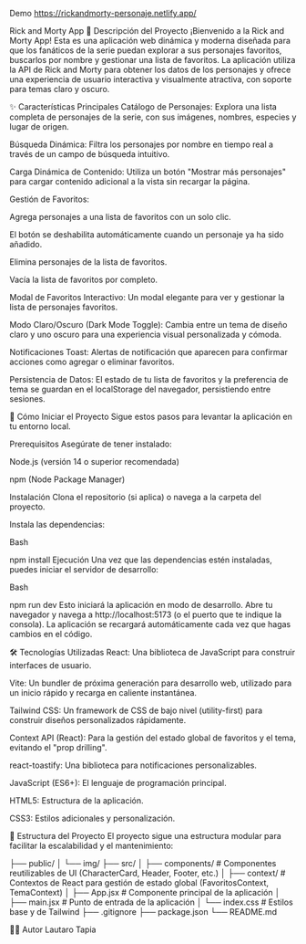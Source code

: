 Demo
https://rickandmorty-personaje.netlify.app/

Rick and Morty App
📝 Descripción del Proyecto
¡Bienvenido a la Rick and Morty App! Esta es una aplicación web dinámica y moderna diseñada para que los fanáticos de la serie puedan explorar a sus personajes favoritos, buscarlos por nombre y gestionar una lista de favoritos. La aplicación utiliza la API de Rick and Morty para obtener los datos de los personajes y ofrece una experiencia de usuario interactiva y visualmente atractiva, con soporte para temas claro y oscuro.

✨ Características Principales
Catálogo de Personajes: Explora una lista completa de personajes de la serie, con sus imágenes, nombres, especies y lugar de origen.

Búsqueda Dinámica: Filtra los personajes por nombre en tiempo real a través de un campo de búsqueda intuitivo.

Carga Dinámica de Contenido: Utiliza un botón "Mostrar más personajes" para cargar contenido adicional a la vista sin recargar la página.

Gestión de Favoritos:

Agrega personajes a una lista de favoritos con un solo clic.

El botón se deshabilita automáticamente cuando un personaje ya ha sido añadido.

Elimina personajes de la lista de favoritos.

Vacía la lista de favoritos por completo.

Modal de Favoritos Interactivo: Un modal elegante para ver y gestionar la lista de personajes favoritos.

Modo Claro/Oscuro (Dark Mode Toggle): Cambia entre un tema de diseño claro y uno oscuro para una experiencia visual personalizada y cómoda.

Notificaciones Toast: Alertas de notificación que aparecen para confirmar acciones como agregar o eliminar favoritos.

Persistencia de Datos: El estado de tu lista de favoritos y la preferencia de tema se guardan en el localStorage del navegador, persistiendo entre sesiones.

🚀 Cómo Iniciar el Proyecto
Sigue estos pasos para levantar la aplicación en tu entorno local.

Prerequisitos
Asegúrate de tener instalado:

Node.js (versión 14 o superior recomendada)

npm (Node Package Manager)

Instalación
Clona el repositorio (si aplica) o navega a la carpeta del proyecto.

Instala las dependencias:

Bash

npm install
Ejecución
Una vez que las dependencias estén instaladas, puedes iniciar el servidor de desarrollo:

Bash

npm run dev
Esto iniciará la aplicación en modo de desarrollo. Abre tu navegador y navega a http://localhost:5173 (o el puerto que te indique la consola). La aplicación se recargará automáticamente cada vez que hagas cambios en el código.

🛠️ Tecnologías Utilizadas
React: Una biblioteca de JavaScript para construir interfaces de usuario.

Vite: Un bundler de próxima generación para desarrollo web, utilizado para un inicio rápido y recarga en caliente instantánea.

Tailwind CSS: Un framework de CSS de bajo nivel (utility-first) para construir diseños personalizados rápidamente.

Context API (React): Para la gestión del estado global de favoritos y el tema, evitando el "prop drilling".

react-toastify: Una biblioteca para notificaciones personalizables.

JavaScript (ES6+): El lenguaje de programación principal.

HTML5: Estructura de la aplicación.

CSS3: Estilos adicionales y personalización.

📂 Estructura del Proyecto
El proyecto sigue una estructura modular para facilitar la escalabilidad y el mantenimiento:

├── public/
│   └── img/
├── src/
│   ├── components/       # Componentes reutilizables de UI (CharacterCard, Header, Footer, etc.)
│   ├── context/          # Contextos de React para gestión de estado global (FavoritosContext, TemaContext)
│   ├── App.jsx           # Componente principal de la aplicación
│   ├── main.jsx          # Punto de entrada de la aplicación
│   └── index.css         # Estilos base y de Tailwind
├── .gitignore
├── package.json
└── README.md


👨‍💻 Autor
Lautaro Tapia

